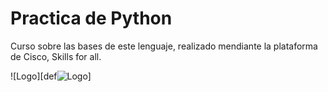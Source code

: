 # Practica de Python

Curso sobre las bases de este lenguaje, realizado mendiante la plataforma de Cisco, Skills for all.

![Logo][def![Logo](https://1000logos.net/python-logo/)]